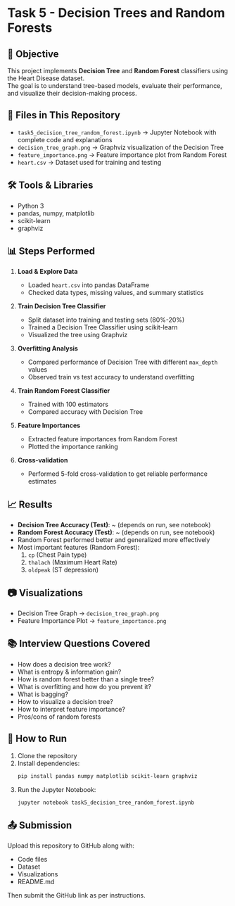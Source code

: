 
# Task 5 - Decision Trees and Random Forests

## 📌 Objective
This project implements **Decision Tree** and **Random Forest** classifiers using the Heart Disease dataset.  
The goal is to understand tree-based models, evaluate their performance, and visualize their decision-making process.

## 📂 Files in This Repository
- `task5_decision_tree_random_forest.ipynb` → Jupyter Notebook with complete code and explanations
- `decision_tree_graph.png` → Graphviz visualization of the Decision Tree
- `feature_importance.png` → Feature importance plot from Random Forest
- `heart.csv` → Dataset used for training and testing

## 🛠 Tools & Libraries
- Python 3
- pandas, numpy, matplotlib
- scikit-learn
- graphviz

## 📊 Steps Performed
1. **Load & Explore Data**
   - Loaded `heart.csv` into pandas DataFrame
   - Checked data types, missing values, and summary statistics

2. **Train Decision Tree Classifier**
   - Split dataset into training and testing sets (80%-20%)
   - Trained a Decision Tree Classifier using scikit-learn
   - Visualized the tree using Graphviz

3. **Overfitting Analysis**
   - Compared performance of Decision Tree with different `max_depth` values
   - Observed train vs test accuracy to understand overfitting

4. **Train Random Forest Classifier**
   - Trained with 100 estimators
   - Compared accuracy with Decision Tree

5. **Feature Importances**
   - Extracted feature importances from Random Forest
   - Plotted the importance ranking

6. **Cross-validation**
   - Performed 5-fold cross-validation to get reliable performance estimates

## 📈 Results
- **Decision Tree Accuracy (Test)**: ~ (depends on run, see notebook)
- **Random Forest Accuracy (Test)**: ~ (depends on run, see notebook)
- Random Forest performed better and generalized more effectively
- Most important features (Random Forest):
  1. `cp` (Chest Pain type)
  2. `thalach` (Maximum Heart Rate)
  3. `oldpeak` (ST depression)

## 📷 Visualizations
- Decision Tree Graph → `decision_tree_graph.png`
- Feature Importance Plot → `feature_importance.png`

## 📚 Interview Questions Covered
- How does a decision tree work?
- What is entropy & information gain?
- How is random forest better than a single tree?
- What is overfitting and how do you prevent it?
- What is bagging?
- How to visualize a decision tree?
- How to interpret feature importance?
- Pros/cons of random forests

## 🚀 How to Run
1. Clone the repository
2. Install dependencies:
   ```bash
   pip install pandas numpy matplotlib scikit-learn graphviz
   ```
3. Run the Jupyter Notebook:
   ```bash
   jupyter notebook task5_decision_tree_random_forest.ipynb
   ```

## 📤 Submission
Upload this repository to GitHub along with:
- Code files
- Dataset
- Visualizations
- README.md

Then submit the GitHub link as per instructions.
